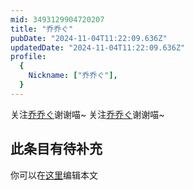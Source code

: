 ```yaml
---
mid: 3493129904720207
title: "乔乔ぐ"
pubDate: "2024-11-04T11:22:09.636Z"
updatedDate: "2024-11-04T11:22:09.636Z"
profile:
  {
    Nickname: ["乔乔ぐ"],
  }
---
```


关注[乔乔ぐ](https://space.bilibili.com/3493129904720207)谢谢喵~ 关注[乔乔ぐ](https://space.bilibili.com/3493129904720207)谢谢喵~

## 此条目有待补充
你可以在[这里](https://github.com/Yuhanawa/VTuber.ICU-Content/edit/master/v/乔乔ぐ/index.md)编辑本文
